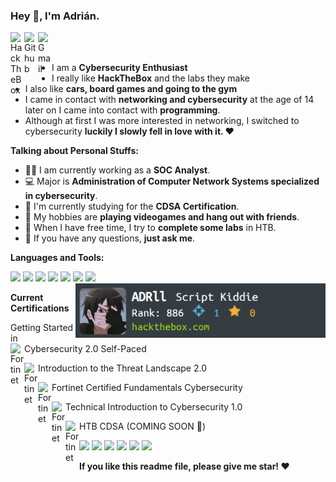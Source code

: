 ### Hey 👋, I'm Adrián.

<a href="https://app.hackthebox.com/profile/1910348">
  <img align="left" alt="HackTheBox" width="22px" src="https://cdn.jsdelivr.net/npm/simple-icons@13.11.0/icons/hackthebox.svg" />
</a>
<a href="https://github.com/Adrii-dll">
  <img align="left" alt="Github" width="22px" src="https://cdn.jsdelivr.net/npm/simple-icons@v3/icons/github.svg" />
</a>
<a href="mailto:adrife2002@gmail.com">
  <img align="left" alt="Gmail" width="22px" src="https://cdn.jsdelivr.net/npm/simple-icons@3.12.2/icons/gmail.svg" />
</a>

<br />
<br />

- I am a **Cybersecurity Enthusiast** 
- I really like **HackTheBox** and the labs they make
- I also like **cars, board games and going to the gym** 
- I came in contact with **networking and cybersecurity** at the age of 14 later on I came into contact with **programming**.
- Although at first I was more interested in networking, I switched to cybersecurity **luckily I slowly fell in love with it. ❤️**

**Talking about Personal Stuffs:**

- 👨‍🏛 I am currently working as a **SOC Analyst**.
- 💻 Major is **Administration of Computer Network Systems specialized in cybersecurity**.
- 🌱 I'm currently studying for the **CDSA Certification**. 
- 🤔 My hobbies are **playing videogames and hang out with friends**.
- 💼 When I have free time, I try to **complete some labs** in HTB.
- 💬 If you have any questions, **just ask me**.




**Languages and Tools:**  

<code><img height="25" src="https://cdn.jsdelivr.net/npm/simple-icons@3.12.2/icons/python.svg"></code>
<code><img height="25" src="https://cdn.jsdelivr.net/npm/simple-icons@13.11.0/icons/kalilinux.svg"></code>
<code><img height="25" src="https://cdn.jsdelivr.net/npm/simple-icons@13.11.0/icons/metasploit.svg"></code>
<code><img height="25" src="https://cdn.jsdelivr.net/npm/simple-icons@13.11.0/icons/wireshark.svg"></code>
<code><img height="25" src="https://cdn.jsdelivr.net/npm/simple-icons@13.11.0/icons/mysql.svg"></code>
<code><img height="25" src="https://www.svgrepo.com/show/342347/visual-studio-code.svg"></code>
<code><img height="25" src="https://cdn.jsdelivr.net/npm/simple-icons@3.12.2/icons/mysql.svg"></code>
<img align="right" width="400" src="https://github.com/Adrii-dll/Adrii-dll/blob/main/badges/htb.png" alt="ADRll" />

**Current Certifications**

<a>Getting Started in Cybersecurity 2.0 Self-Paced</a>
<a href="https://www.credly.com/badges/ef4d18ca-6a4a-4973-b2b5-88b891ca0283/public_url">
  <img align="left" alt="Fortinet" width="22px" src="https://cdn.jsdelivr.net/npm/simple-icons@13.11.0/icons/fortinet.svg" />
</a>

<a>Introduction to the Threat Landscape 2.0</a>
<a href="https://www.credly.com/badges/fc8acd25-04c1-4ffa-8418-4d8f2f11671a/public_url">
  <img align="left" alt="Fortinet" width="22px" src="https://cdn.jsdelivr.net/npm/simple-icons@13.11.0/icons/fortinet.svg" />
</a>

<a>Fortinet Certified Fundamentals Cybersecurity</a>
<a href="https://www.credly.com/badges/df5d3e7a-d524-4188-a083-3b8f7d62583c/public_url">
  <img align="left" alt="Fortinet" width="22px" src="https://cdn.jsdelivr.net/npm/simple-icons@13.11.0/icons/fortinet.svg" />
</a>

<a>Technical Introduction to Cybersecurity 1.0</a>
<a href="https://www.credly.com/badges/7ece0617-6dc6-46cf-9e03-ac43c8ced640/public_url">
  <img align="left" alt="Fortinet" width="22px" src="https://cdn.jsdelivr.net/npm/simple-icons@13.11.0/icons/fortinet.svg" />
</a>

<a>HTB CDSA (COMING SOON 🚧)</a>
<a href="">
  <img align="left" alt="Fortinet" width="22px" src="https://cdn.jsdelivr.net/npm/simple-icons@13.11.0/icons/hackthebox.svg" />
</a>


<code><img height="20" src="https://cdn.jsdelivr.net/npm/simple-icons@3.12.2/icons/github.svg"></code>
<code><img height="20" src="https://cdn.jsdelivr.net/npm/simple-icons@3.12.2/icons/google.svg"></code>
<code><img height="20" src="https://cdn.jsdelivr.net/npm/simple-icons@3.12.2/icons/stackoverflow.svg"></code>
<code><img height="20" src="https://cdn.jsdelivr.net/npm/simple-icons@3.12.2/icons/youtube.svg"></code>
<code><img height="20" src="https://cdn.jsdelivr.net/npm/simple-icons@3.12.2/icons/steam.svg"></code>
<code><img height="20" src="https://cdn.jsdelivr.net/npm/simple-icons@13.11.0/icons/hackthebox.svg"></code>


**If you like this readme file, please give me star! ❤️**
